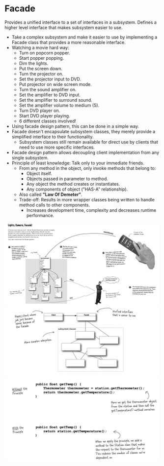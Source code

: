 # Facade

Provides a unified interface to a set of interfaces in a subsystem.
Defines a higher level interface that makes subsystem easier to use.

- Take a complex subsystem and make it easier to use by implementing a Facade class that provides a more reasonable interface.
- Watching a movie hard way:
  - Turn on popcorn popper.
  - Start popper popping.
  - Dim the lights.
  - Put the screen down.
  - Turn the projector on.
  - Set the projector input to DVD.
  - Put projector on wide screen mode.
  - Turn the sound amplifier on.
  - Set the amplifier to DVD input.
  - Set the amplifier to surround sound.
  - Set the amplifier volume to medium (5).
  - Turn DVD player on.
  - Start DVD player playing.
  - 6 different classes involved!
- Using facade design pattern, this can be done in a simple way.
- Facade doesn't encapsulate subsystem classes, they merely provide a simplified interface to their functionality.
  - Subsystem classes still remain available for direct use by clients that need to use more specific interfaces.
- Facade design pattern allows decoupling client implementation from any single subsystem.
- Principle of least knowledge: Talk only to your immediate friends.
  - From any method in the object, only invoke methods that belong to:
    - Object itself.
    - Objects passed in parameter to method.
    - Any object the method creates or instantiates.
    - Any components of object ("HAS-A" relationship).
  - Also called **"Law Of Demeter"**.
  - Trade-off: Results in more wrapper classes being written to handle method calls to other components.
    - Increases development time, complexity and decreases runtime performance.

!["FACADE I"](facade_pt1.png "facade 1")
!["FACADE II"](facade_pt2.png "facade 2")
!["FACADE III"](facade_pt3.png "facade 3")
